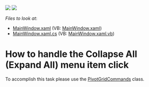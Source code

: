 <!-- default badges list -->
[![](https://img.shields.io/badge/Open_in_DevExpress_Support_Center-FF7200?style=flat-square&logo=DevExpress&logoColor=white)](https://supportcenter.devexpress.com/ticket/details/E2671)
[![](https://img.shields.io/badge/📖_How_to_use_DevExpress_Examples-e9f6fc?style=flat-square)](https://docs.devexpress.com/GeneralInformation/403183)
<!-- default badges end -->
<!-- default file list -->
*Files to look at*:

* [MainWindow.xaml](./CS/WpfApplication53/MainWindow.xaml) (VB: [MainWindow.xaml](./VB/WpfApplication53/MainWindow.xaml))
* [MainWindow.xaml.cs](./CS/WpfApplication53/MainWindow.xaml.cs) (VB: [MainWindow.xaml.vb](./VB/WpfApplication53/MainWindow.xaml.vb))
<!-- default file list end -->
# How to handle the Collapse All (Expand All) menu item click


<p>To accomplish this task please use the <a href="http://documentation.devexpress.com/#WPF/clsDevExpressXpfPivotGridPivotGridCommandstopic">PivotGridCommands</a> class.</p>

<br/>


